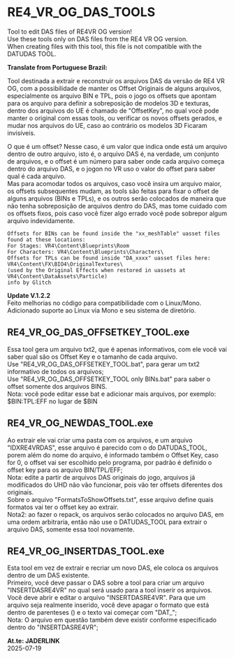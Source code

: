 # **RE4_VR_OG_DAS_TOOLS**

Tool to edit DAS files of RE4VR OG version!
<br>Use these tools only on DAS files from the RE4 VR OG version.
<br>When creating files with this tool, this file is not compatible with the DATUDAS TOOL.

**Translate from Portuguese Brazil:**

Tool destinada a extrair e reconstruir os arquivos DAS da versão de RE4 VR OG, com a possibilidade de manter os Offset Originais de alguns arquivos, especialmente os arquivo BIN e TPL, pois o jogo os offsets que apontam para os arquivo para definir a sobreposição de modelos 3D e texturas, dentro dos arquivos do UE é chamado de "OffsetKey", no qual você pode manter o original com essas tools, ou verificar os novos offsets gerados, e mudar nos arquivos do UE, caso ao contrário os modelos 3D Ficaram invisíveis.

O que é um offset? Nesse caso, é um valor que indica onde está um arquivo dentro de outro arquivo, isto é, o arquivo DAS é, na verdade, um conjunto de arquivos, e o offset é um número para saber onde cada arquivo começa dentro do arquivo DAS, e o jogon no VR uso o valor do offset para saber qual é cada arquivo.
<br>Mas para acomodar todos os arquivos, caso você insira um arquivo maior, os offsets subsequentes mudam, as tools são feitas para fixar o offset de alguns arquivos (BINs e TPLs), e os outros serão colocados de maneira que não tenha sobreposição de arquivos dentro do DAS, mas tome cuidado com os offsets fixos, pois caso você fizer algo errado você pode sobrepor algum arquivo indevidamente.

```
Offsets for BINs can be found inside the "xx_meshTable" uasset files found at these locations:
For Stages: VR4\Content\Blueprints\Room
For Characters: VR4\Content\Blueprints\Characters\ 
Offsets for TPLs can be found inside "DA_xxxx" uasset files here: VR4\Content\FX\BIO4\OriginalTextures\
(used by the Original Effects when restored in uassets at VR4\Content\DataAssets\Particle)
info by Glitch
```

**Update V.1.2.2**
<br> Feito melhorias no código para compatibilidade com o Linux/Mono.
<br> Adicionado suporte ao Linux via Mono e seu sistema de diretório.

## RE4_VR_OG_DAS_OFFSETKEY_TOOL.exe

Essa tool gera um arquivo txt2, que é apenas informativos, com ele você vai saber qual são os Offset Key e o tamanho de cada arquivo.
<br>Use "RE4_VR_OG_DAS_OFFSETKEY_TOOL.bat", para gerar um txt2 informativo de todos os arquivos;
<br>Use "RE4_VR_OG_DAS_OFFSETKEY_TOOL only BINs.bat" para saber o offset somente dos arquivos BINS.
<br>Nota: você pode editar esse bat e adicionar mais arquivos, por exemplo: $BIN:TPL:EFF no lugar de $BIN

## RE4_VR_OG_NEWDAS_TOOL.exe

Ao extrair ele vai criar uma pasta com os arquivos, e um arquivo "IDXRE4VRDAS", esse arquivo é parecido com o do DATUDAS_TOOL, porem além do nome do arquivo, é informado também o Offset Key, caso for 0, o offset vai ser escolhido pelo programa, por padrão é definido o offset key para os arquivo BIN/TPL/EFF;
<br>Nota: edite a partir de arquivos DAS originais do jogo, arquivos já modificados do UHD não vão funcionar, pois vão ter offsets diferentes dos originais.
<br>Sobre o arquivo "FormatsToShowOffsets.txt", esse arquivo define quais formatos vai ter o offset key ao extrair.
<br> Nota2: ao fazer o repack, os arquivos serão colocados no arquivo DAS, em uma ordem arbitraria, então não use o DATUDAS_TOOL para extrair o arquivo DAS, somente essa tool novamente.

## RE4_VR_OG_INSERTDAS_TOOL.exe

Esta tool em vez de extrair e recriar um novo DAS, ele coloca os arquivos dentro de um DAS existente.
<br> Primeiro, você deve passar o DAS sobre a tool para criar um arquivo "INSERTDASRE4VR" no qual será usado para a tool inserir os arquivos.
<br> Você deve abrir e editar o arquivo "INSERTDASRE4VR". Para que um arquivo seja realmente inserido, você deve apagar o formato que está dentro de parenteses () e o texto vai começar com "DAT_";
<br> Nota: O arquivo em questão também deve existir conforme especificado dentro do "INSERTDASRE4VR";


**At.te: JADERLINK**
<br>2025-07-19